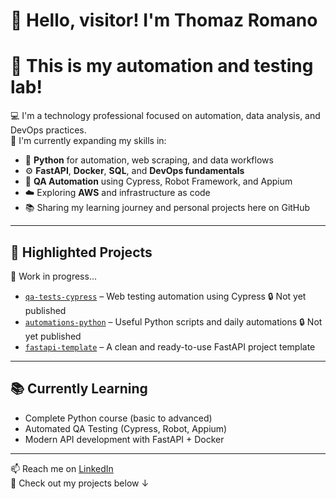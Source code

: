 # 👋 Hello, visitor! I'm Thomaz Romano
# 🤖 This is my automation and testing lab!

💻 I'm a technology professional focused on automation, data analysis, and DevOps practices.  
🎯 I'm currently expanding my skills in:

- 🐍 **Python** for automation, web scraping, and data workflows
- ⚙️ **FastAPI**, **Docker**, **SQL**, and **DevOps fundamentals**
- 🧪 **QA Automation** using Cypress, Robot Framework, and Appium
- ☁️ Exploring **AWS** and infrastructure as code
- 📚 Sharing my learning journey and personal projects here on GitHub

---

## 🚀 Highlighted Projects

🚧 Work in progress...
- [`qa-tests-cypress`](https://github.com/romanozamoth/qa-tests-cypress) – Web testing automation using Cypress
🔒 Not yet published
- [`automations-python`](https://github.com/romanozamoth/automations-python) – Useful Python scripts and daily automations
🔒 Not yet published
- [`fastapi-template`](https://github.com/romanozamoth/fastapi-template) – A clean and ready-to-use FastAPI project template

---

## 📚 Currently Learning

- Complete Python course (basic to advanced)
- Automated QA Testing (Cypress, Robot, Appium)
- Modern API development with FastAPI + Docker

---

📫 Reach me on [LinkedIn](https://www.linkedin.com/in/thomaz-romano/)  
🔗 Check out my projects below ↓
